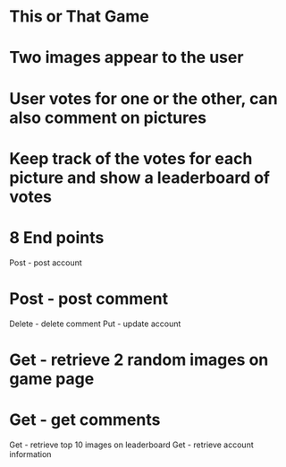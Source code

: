 # This or That Game
# Two images appear to the user
# User votes for one or the other, can also comment on pictures
# Keep track of the votes for each picture and show a leaderboard of votes

# 8 End points
Post - post account
# Post - post comment
Delete - delete comment 
Put - update account
# Get - retrieve 2 random images on game page
# Get - get comments 
Get - retrieve top 10 images on leaderboard
Get - retrieve account information